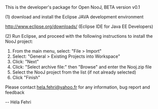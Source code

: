 This is the developer's package for Open NooJ, BETA version v0.1

(1) download and install the Eclipse JAVA development environment


http://www.eclipse.org/downloads/ (Eclipse IDE for Java EE Developers)

(2) Run Eclipse, and proceed with the following instructions to install the NooJ project:

1. From the main menu, select: "File > Import" 
2. Select: "General > Existing Projects into Workspace"
3. Click: "Next"
4. Click: "Select archive file:" then "Browse" and enter the Nooj.zip file
4. Select the NooJ project from the list (if not already selected)
5. Click "Finish"

Please contact hela.fehri@yahoo.fr for any information, bug report and feedback

-- Héla Fehri

